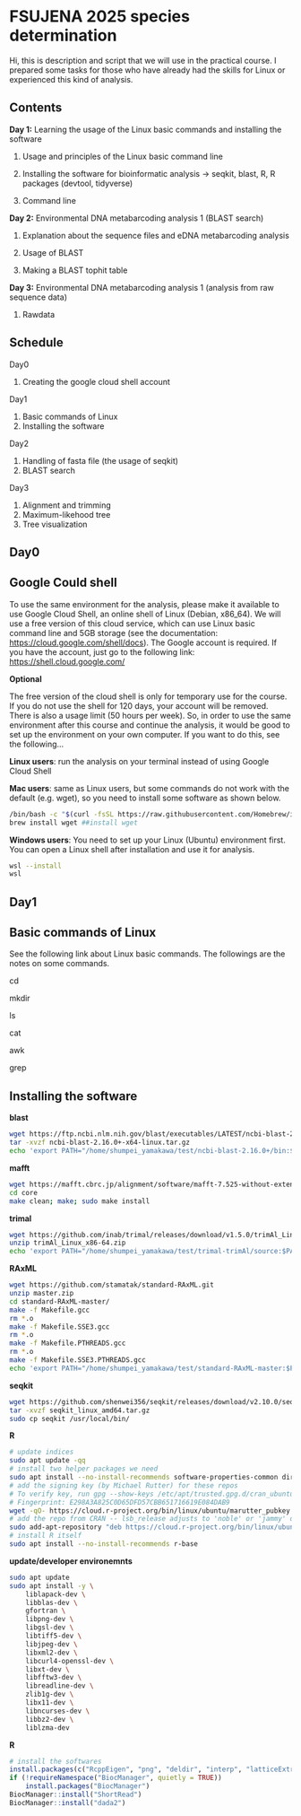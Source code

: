 # FSUJENA 2025 species determination

Hi, this is description and script that we will use in the practical course. 
I prepared some tasks for those who have already had the skills for Linux or experienced this kind of analysis. 

## Contents
**Day 1:** Learning the usage of the Linux basic commands and installing the software

1. Usage and principles of the Linux basic command line

2. Installing the software for bioinformatic analysis
-> seqkit, blast, R, R packages (devtool, tidyverse)

3. Command line

**Day 2:** Environmental DNA metabarcoding analysis 1 (BLAST search)

1. Explanation about the sequence files and eDNA metabarcoding analysis

2. Usage of BLAST 

3. Making a BLAST tophit table 


**Day 3:** Environmental DNA metabarcoding analysis 1 (analysis from raw sequence data)

1. Rawdata


## Schedule
Day0
1. Creating the google cloud shell account

Day1  
1. Basic commands of Linux
2. Installing the software

Day2
1. Handling of fasta file (the usage of seqkit)
2. BLAST search

Day3
1. Alignment and trimming
2. Maximum-likehood tree
3. Tree visualization

## Day0
## Google Could shell 
To use the same environment for the analysis, please make it available to use Google Cloud Shell, an online shell of Linux (Debian, x86_64). We will use a free version of this cloud service, which can use Linux basic command line and 5GB storage (see the documentation: https://cloud.google.com/shell/docs). The Google account is required. If you have the account, just go to the following link: https://shell.cloud.google.com/

**Optional**

The free version of the cloud shell is only for temporary use for the course. If you do not use the shell for 120 days, your account will be removed. There is also a usage limit (50 hours per week). So, in order to use the same environment after this course and continue the analysis, it would be good to set up the environment on your own computer. If you want to do this, see the following... 

**Linux users**: run the analysis on your terminal instead of using Google Cloud Shell

**Mac users**: same as Linux users, but some commands do not work with the default (e.g. wget), so you need to install some software as shown below.

```bash
/bin/bash -c "$(curl -fsSL https://raw.githubusercontent.com/Homebrew/install/HEAD/install.sh)" ##Install Homebrew
brew install wget ##install wget
```

**Windows users**: You need to set up your Linux (Ubuntu) environment first. You can open a Linux shell after installation and use it for analysis.

```bash
wsl --install
wsl
```

## Day1
## Basic commands of Linux
See the following link about Linux basic commands. The followings are the notes on some commands.

cd

mkdir

ls

cat

awk

grep


## Installing the software

**blast**
```bash
wget https://ftp.ncbi.nlm.nih.gov/blast/executables/LATEST/ncbi-blast-2.16.0+-x64-linux.tar.gz
tar -xvzf ncbi-blast-2.16.0+-x64-linux.tar.gz
echo 'export PATH="/home/shumpei_yamakawa/test/ncbi-blast-2.16.0+/bin:$PATH"' >> ~/.bashrc; source ~/.bashrc
```

**mafft**
```bash
wget https://mafft.cbrc.jp/alignment/software/mafft-7.525-without-extensions-src.tgz
cd core
make clean; make; sudo make install
```

**trimal**
```bash
wget https://github.com/inab/trimal/releases/download/v1.5.0/trimAl_Linux_x86-64.zip
unzip trimAl_Linux_x86-64.zip
echo 'export PATH="/home/shumpei_yamakawa/test/trimal-trimAl/source:$PATH"' >> ~/.bashrc;  source ~/.bashrc
```

**RAxML**
```bash
wget https://github.com/stamatak/standard-RAxML.git
unzip master.zip
cd standard-RAxML-master/
make -f Makefile.gcc 
rm *.o
make -f Makefile.SSE3.gcc 
rm *.o
make -f Makefile.PTHREADS.gcc 
rm *.o
make -f Makefile.SSE3.PTHREADS.gcc
echo 'export PATH="/home/shumpei_yamakawa/test/standard-RAxML-master:$PATH"' >> ~/.bashrc;  source ~/.bashrc
```

**seqkit**
```bash
wget https://github.com/shenwei356/seqkit/releases/download/v2.10.0/seqkit_linux_amd64.tar.gz
tar -xvzf seqkit_linux_amd64.tar.gz 
sudo cp seqkit /usr/local/bin/ 
```

**R**
```bash
# update indices
sudo apt update -qq
# install two helper packages we need
sudo apt install --no-install-recommends software-properties-common dirmngr
# add the signing key (by Michael Rutter) for these repos
# To verify key, run gpg --show-keys /etc/apt/trusted.gpg.d/cran_ubuntu_key.asc 
# Fingerprint: E298A3A825C0D65DFD57CBB651716619E084DAB9
wget -qO- https://cloud.r-project.org/bin/linux/ubuntu/marutter_pubkey.asc | sudo tee -a /etc/apt/trusted.gpg.d/cran_ubuntu_key.asc
# add the repo from CRAN -- lsb_release adjusts to 'noble' or 'jammy' or ... as needed
sudo add-apt-repository "deb https://cloud.r-project.org/bin/linux/ubuntu $(lsb_release -cs)-cran40/"
# install R itself
sudo apt install --no-install-recommends r-base
```




**update/developer environemnts**
```bash
sudo apt update
sudo apt install -y \
    liblapack-dev \
    libblas-dev \
    gfortran \
    libpng-dev \
    libgsl-dev \
    libtiff5-dev \
    libjpeg-dev \
    libxml2-dev \
    libcurl4-openssl-dev \
    libxt-dev \
    libfftw3-dev \
    libreadline-dev \
    zlib1g-dev \
    libx11-dev \
    libncurses-dev \
    libbz2-dev \
    liblzma-dev
```

**R**
```R
# install the softwares
install.packages(c("RcppEigen", "png", "deldir", "interp", "latticeExtra"))
if (!requireNamespace("BiocManager", quietly = TRUE))
    install.packages("BiocManager")
BiocManager::install("ShortRead")
BiocManager::install("dada2")
```
